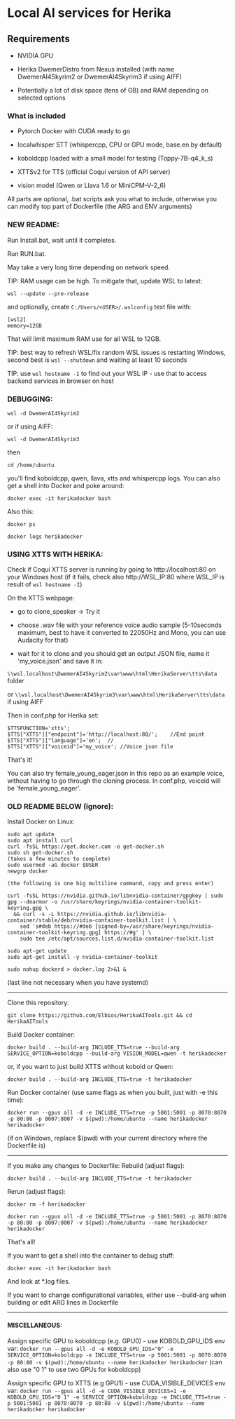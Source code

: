 # Local AI services for Herika

## Requirements
- NVIDIA GPU

- Herika DwemerDistro from Nexus installed (with name DwemerAI4Skyrim2 or DwemerAI4Skyrim3 if using AIFF)

- Potentially a lot of disk space (tens of GB) and RAM depending on selected options
### What is included
- Pytorch Docker with CUDA ready to go

- localwhisper STT (whispercpp, CPU or GPU mode, base.en by default)

- koboldcpp loaded with a small model for testing (Toppy-7B-q4_k_s)

- XTTSv2 for TTS (official Coqui version of API server)

- vision model (Qwen or Llava 1.6 or MiniCPM-V-2_6)

All parts are optional, .bat scripts ask you what to include, otherwise you can modify top part of Dockerfile (the ARG and ENV arguments)

### NEW README:

Run Install.bat, wait until it completes.

Run RUN.bat.

May take a very long time depending on network speed. 

TIP: RAM usage can be high. To mitigate that, update WSL to latest:

`wsl --update --pre-release`

and optionally, create `C:/Users/<USER>/.wslconfig` text file with:
```
[wsl2]
memory=12GB
```
That will limit maximum RAM use for all WSL to 12GB.

TIP: best way to refresh WSL/fix random WSL issues is restarting Windows, second best is `wsl --shutdown` and waiting at least 10 seconds

TIP: use `wsl hostname -I` to find out your WSL IP - use that to access backend services in browser on host


### DEBUGGING:
`wsl -d DwemerAI4Skyrim2`

or if using AIFF:

`wsl -d DwemerAI4Skyrim3`

then

`cd /home/ubuntu`

you'll find koboldcpp, qwen, llava, xtts and whispercpp logs. You can also get a shell into Docker and poke around:

`docker exec -it herikadocker bash`

Also this:

`docker ps`

`docker logs herikadocker`

### USING XTTS WITH HERIKA:

Check if Coqui XTTS server is running by going to http://localhost:80 on your Windows host (if it fails, check also http://WSL_IP:80 where WSL_IP is result of `wsl hostname -I`)

On the XTTS webpage:

- go to clone_speaker -> Try it

- choose .wav file with your reference voice audio sample (5-10seconds maximum, best to have it converted to 22050Hz and Mono, you can use Audacity for that)

- wait for it to clone and you should get an output JSON file, name it 'my_voice.json' and save it in:

`\\wsl.localhost\DwemerAI4Skyrim2\var\www\html\HerikaServer\tts\data`
folder

or `\\wsl.localhost\DwemerAI4Skyrim3\var\www\html\HerikaServer\tts\data`
if using AIFF

Then in conf.php for Herika set:

```
$TTSFUNCTION='xtts';
$TTS["XTTS"]["endpoint"]='http://localhost:80/';	//End point
$TTS["XTTS"]["language"]='en';	//
$TTS["XTTS"]["voiceid"]='my_voice';	//Voice json file
```

That's it!

You can also try female_young_eager.json in this repo as an example voice, without having to go through the cloning process. In conf.php, voiceid will be 'female_young_eager'.


### OLD README BELOW (ignore):

Install Docker on Linux:
```
sudo apt update
sudo apt install curl
curl -fsSL https://get.docker.com -o get-docker.sh
sudo sh get-docker.sh
(takes a few minutes to complete)
sudo usermod -aG docker $USER
newgrp docker

(the following is one big multiline command, copy and press enter)

curl -fsSL https://nvidia.github.io/libnvidia-container/gpgkey | sudo gpg --dearmor -o /usr/share/keyrings/nvidia-container-toolkit-keyring.gpg \
  && curl -s -L https://nvidia.github.io/libnvidia-container/stable/deb/nvidia-container-toolkit.list | \
    sed 's#deb https://#deb [signed-by=/usr/share/keyrings/nvidia-container-toolkit-keyring.gpg] https://#g' | \
    sudo tee /etc/apt/sources.list.d/nvidia-container-toolkit.list

sudo apt-get update
sudo apt-get install -y nvidia-container-toolkit

sudo nohup dockerd > docker.log 2>&1 &
```

(last line not necessary when you have systemd)

----------------------------------------------------------------------------------------------------------
Clone this repository:

`git clone https://github.com/Elbios/HerikaAITools.git && cd HerikaAITools`

Build Docker container:

`docker build . --build-arg INCLUDE_TTS=true --build-arg SERVICE_OPTION=koboldcpp --build-arg VISION_MODEL=qwen -t herikadocker`

or, if you want to just build XTTS without kobold or Qwen:

`docker build . --build-arg INCLUDE_TTS=true -t herikadocker`

Run Docker container (use same flags as when you built, just with -e this time):

 `docker run --gpus all -d -e INCLUDE_TTS=true -p 5001:5001 -p 8070:8070 -p 80:80 -p 8007:8007 -v $(pwd):/home/ubuntu --name herikadocker herikadocker`

 (if on Windows, replace $(pwd) with your current directory where the Dockerfile is)

-----------------------------------------------------------------------------------------------------------
 If you make any changes to Dockerfile:
 Rebuild (adjust flags):

 `docker build . --build-arg INCLUDE_TTS=true -t herikadocker`

 Rerun (adjust flags):

 `docker rm -f herikadocker`

 `docker run --gpus all -d -e INCLUDE_TTS=true -p 5001:5001 -p 8070:8070 -p 80:80 -p 8007:8007 -v $(pwd):/home/ubuntu --name herikadocker herikadocker`
 
That's all!

If you want to get a shell into the container to debug stuff:

 `docker exec -it herikadocker bash`

And look at *.log files.

If you want to change configurational variables, either use --build-arg when building or edit ARG lines in Dockerfile

--------------------------------------------------------------------------------------------------------
#### MISCELLANEOUS:

Assign specific GPU to koboldcpp (e.g. GPU0) - use KOBOLD_GPU_IDS env var:
`docker run --gpus all -d -e KOBOLD_GPU_IDS="0" -e SERVICE_OPTION=koboldcpp -e INCLUDE_TTS=true -p 5001:5001 -p 8070:8070 -p 80:80 -v $(pwd):/home/ubuntu --name herikadocker herikadocker`
(can also use "0 1" to use two GPUs for koboldcpp)

Assign specific GPU to XTTS (e.g GPU1) - use CUDA_VISIBLE_DEVICES env var:
`docker run --gpus all -d -e CUDA_VISIBLE_DEVICES=1 -e KOBOLD_GPU_IDS="0 1" -e SERVICE_OPTION=koboldcpp -e INCLUDE_TTS=true -p 5001:5001 -p 8070:8070 -p 80:80 -v $(pwd):/home/ubuntu --name herikadocker herikadocker`
